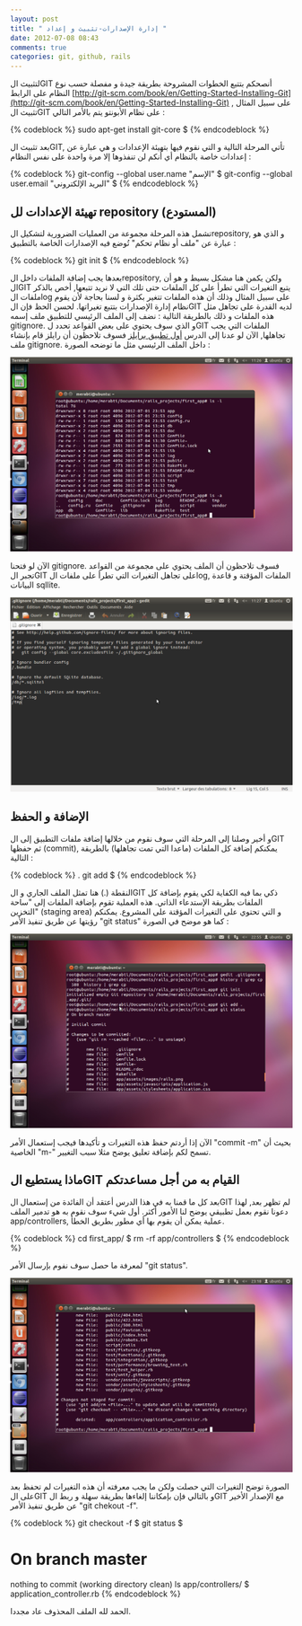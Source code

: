 ```yaml
---
layout: post
title: " إدارة الإصدارات-تثبيث و إعداد "
date: 2012-07-08 08:43
comments: true
categories: git, github, rails 
---
```

لتثبيث الGIT أنصحكم بتتبع الخطوات المشروحة بطريقة جيدة و مفصلة حسب نوع النظام على الرابط
 [http://git-scm.com/book/en/Getting-Started-Installing-Git](http://git-scm.com/book/en/Getting-Started-Installing-Git)  , على سبيل المثال تثبيث الGIT على نظام الأبونتو يتم بالأمر التالي :


{% codeblock %}
sudo apt-get install git-core $
{% endcodeblock %}  

بعد تثبيث الGIT, تأتي المرحلة التالية و التي نقوم فيها بتهيئة الإعدادات و هي عبارة عن إعدادات خاصة بالنظام أي أنكم لن تنفذوها إلا مرة واحدة على نفس النظام :


{% codeblock %}
git-config --global user.name "الإسم" $
git-config --global user.email "البريد الإلكتروني" $
{% endcodeblock %}  

تهيئة الإعدادات لل repository (المستودع)
------------------------------------
تشمل هذه المرحلة مجموعة من العمليات الضرورية لتشكيل الrepository, و الذي هو عبارة عن "ملف أو نظام تحكم" تُوضع فيه الإصدارات الخاصة بالتطبيق :


{% codeblock %}
git init $
{% endcodeblock %}


بعدها يجب إضافة الملفات داخل الrepository, ولكن يكمن هنا مشكل بسيط و هو أن الGIT يتبع التغيرات التي تطرأ على كل الملفات حتى تلك التي لا نريد تتبعها, أخص بالذكر ملفات الlog على سبيل المثال وذلك أن هذه الملفات تتغير بكثرة و لسنا بحاجة لأن يقوم نظام إدارة الإصدارات بتتبع تغيراتها. لحسن الحظ فإن الGIT لديه القدرة على تجاهل مثل هذه الملفات و ذلك بالطريقة التالية : 
نضف إلى الملف الرئيسي للتطبيق ملف إسمه gitignore. و الذي سوف يحتوي على بعض القواعد تحدد لGIT الملفات التي يجب تجاهلها, اﻵن لو عدنا إلى الدرس   [أول تطبيق برايلز](http://tayeb83.github.com/dtmdeblog/blog/2012/06/25/first-application-rails)  فسوف تلاحظون أن رايلز قام بإنشاء ملف gitignore. داخل الملف الرئيسي مثل ما توضحه الصورة :

<img src="/images/gitginoreinapplication.png" title="ملف gitignore. داخل الملف الرئيسي"/>

اﻵن لو فتحنا gitignore. فسوف تلاحظون أن الملف يحتوي على مجموعة من القواعد تجبر الGIT على تجاهل التغيرات التي تطرأ على ملفات الlog, الملفات المؤقتة و قاعدة البيانات sqllite.

<img src="/images/gitigorefile.png" title=" محتوى ملف gitignore."/>

الإضافة و الحفظ
--------------

و أخير وصلنا إلى المرحلة التي سوف نقوم من خلالها إضافة ملفات التطبيق إلى الGIT ثم حفظها (commit), يمكنكم إضافة كل الملفات (ماعدا التي تمت تجاهلها) بالطريقة التالية :

{% codeblock %}
. git add  $
{% endcodeblock %}

النقطة (.) هنا تمثل الملف الجاري و الGIT ذكي بما فيه الكفاية لكي يقوم بإضافة كل الملفات بطريقة الإستدعاء الذاتي. هذه العملية تقوم بإضافة الملفات إلى "ساحة التخزين" (staging area) و التي تحتوي على التغيرات المؤقتة على المشروع. يمكنكم رؤيتها عن طريق تنفيذ الأمر "git status"  كما هو موضح في الصورة :

<img src="/images/gitstatus.png"/>

اﻵن إذا أردتم حفظ هذه التغيرات و تأكيدها فيجب إستعمال الأمر "commit -m" بحيث أن الخاصية "m-" تسمح لكم بإضافة تعليق يوضح مثلا سبب التغيير.

ماذا يستطيع الGIT القيام به من أجل مساعدتكم
---------------------------------------

بعد كل ما قمنا به في هذا الدرس أعتقد أن الفائدة من إستعمال الGIT لم تظهر بعد, لهذا دعونا نقوم بعمل تطبيقي يوضح لنا الأمور أكثر. أول شيء سوف نقوم به هو تدمير الملف app/controllers, عملية يمكن أن يقوم بها أي مطور بطريق الخطأ. 


{% codeblock %}
 cd first_app/ $
 rm -rf app/controllers $
{% endcodeblock %}

لمعرفة ما حصل سوف نفوم بإرسال الأمر "git status". 

<img src="/images/gitstatusrmrfcontrollers.png"/>

الصورة توضح التغيرات التي حصلت ولكن ما يجب معرفته أن هذه التغيرات لم تحفظ بعد على الGIT و بالتالي فإن بإمكاننا إلغاءها بطريقة سهلة و ربط الGIT مع الإصدار اﻷخير عن طريق تنفيذ اﻷمر  "git chekout -f".

{% codeblock %}
git checkout -f $
git status $
# On branch master
nothing to commit (working directory clean)
ls app/controllers/ $
application_controller.rb 
{% endcodeblock %}   

الحمد لله الملف المحذوف عاد مجددا.


